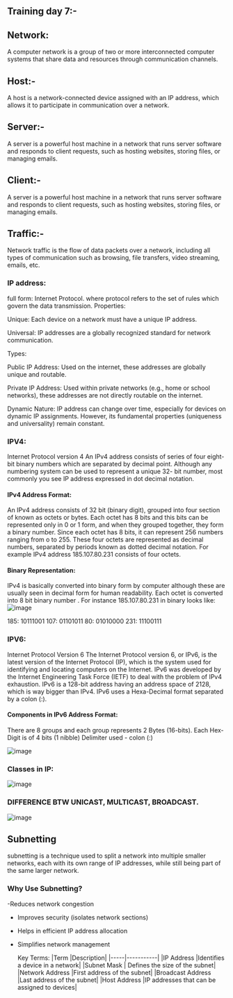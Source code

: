 ## Training day 7:-

## Network:
A computer network is a group of two or more interconnected computer systems that share data and resources through communication channels.
## Host:-
A host is a network-connected device assigned with an IP address, which allows it to participate in communication over a network.
## Server:-
A server is a powerful host machine in a network that runs server software and responds to client requests, such as hosting websites, storing files, or managing emails.
## Client:-
A server is a powerful host machine in a network that runs server software and responds to client requests, such as hosting websites, storing files, or managing emails.
## Traffic:-
Network traffic is the flow of data packets over a network, including all types of communication such as browsing, file transfers, video streaming, emails, etc.

 ### IP address:
full form: Internet Protocol.
where protocol refers to the set of rules which govern the data transmission.
Properties:

Unique: Each device on a network must have a unique IP address.

Universal: IP addresses are a globally recognized standard for network communication.

Types:

Public IP Address: Used on the internet, these addresses are globally unique and routable.

Private IP Address: Used within private networks (e.g., home or school networks), these addresses are not directly routable on the internet.

Dynamic Nature: IP address can change over time, especially for devices on dynamic IP assignments. However, its fundamental properties (uniqueness and universality) remain constant.
### IPV4:
Internet Protocol version 4
An IPv4 address consists of series of four eight-bit binary numbers which are separated by decimal point. Although any numbering system can be used to represent a unique 32- bit number, most commonly you see IP address expressed in dot decimal notation.
#### IPv4 Address Format:

An IPv4 address consists of 32 bit (binary digit), grouped into four section of known as octets or bytes. Each octet has 8 bits and this bits can be represented only in 0 or 1 form, and when they grouped together, they form a binary number. Since each octet has 8 bits, it can represent 256 numbers ranging from o to 255. These four octets are represented as decimal numbers, separated by periods known as dotted decimal notation. For example IPv4 address 185.107.80.231 consists of four octets.
#### Binary Representation:
IPv4 is basically converted into binary form by computer although these are usually seen in decimal form for human readability. Each octet is converted into 8 bit binary number . For instance 185.107.80.231 in binary looks like:
![image](https://github.com/user-attachments/assets/2247b1e7-421c-4a3b-9db4-bdf5f9dff972)

185: 10111001
107: 01101011
80: 01010000
231: 11100111

### IPV6:
Internet Protocol Version 6
The Internet Protocol version 6, or IPv6, is the latest version of the Internet Protocol (IP), which is the system used for identifying and locating computers on the Internet. IPv6 was developed by the Internet Engineering Task Force (IETF) to deal with the problem of IPv4 exhaustion. IPv6 is a 128-bit address having an address space of 2128, which is way bigger than IPv4. IPv6 uses a Hexa-Decimal format separated by a colon (:).
#### Components in IPv6 Address Format:
There are 8 groups and each group represents 2 Bytes (16-bits). 
Each Hex-Digit is of 4 bits (1 nibble)
Delimiter used - colon (:)

![image](https://github.com/user-attachments/assets/1c29e8ab-6b31-40ae-9c51-29f8dc6defed)

 ### Classes in IP:
![image](https://github.com/user-attachments/assets/2b5b145f-15e2-4cbd-88c7-e3fcc4fda740)
### DIFFERENCE BTW UNICAST, MULTICAST, BROADCAST.
![image](https://github.com/user-attachments/assets/598ac0f3-d66e-4a5f-ac18-61793fdb4e04)
## Subnetting 
subnetting is a technique used to split a network into multiple smaller networks, each with its own range of IP addresses, while still being part of the same larger network.

### Why Use Subnetting?
-Reduces network congestion

- Improves security (isolates network sections)

- Helps in efficient IP address allocation

- Simplifies network management

   Key Terms:
|Term	|Description|
|-----|-----------|
|IP Address	|Identifies a device in a network|
|Subnet Mask	| Defines the size of the subnet|
|Network Address	|First address of the subnet|
|Broadcast Address	|Last address of the subnet|
|Host Address	|IP addresses that can be assigned to devices|





